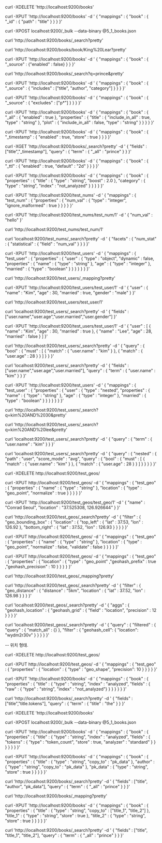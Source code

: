 curl -XDELETE 'http://localhost:9200/books'

curl -XPUT 'http://localhost:9200/books' -d '
{
  "mappings" : {
    "book" : {
      "_id" : { "path" : "title" }
    }
  }
}'

curl -XPOST localhost:9200/_bulk --data-binary @5_1_books.json

curl 'http://localhost:9200/books/_search?pretty'

curl 'http://localhost:9200/books/book/King%20Lear?pretty'

curl -XPUT 'http://localhost:9200/books' -d '
{
  "mappings" : {
    "book" : {
      "_source" : {"enabled" : false}
    }
  }
}'

curl 'http://localhost:9200/books/_search?q=prince&pretty'

curl -XPUT 'http://localhost:9200/books' -d '
{
  "mappings" : {
    "book" : {
      "_source" : {
        "includes" : ["title", "author", "category"]
      }
    }
  }
}'

curl -XPUT 'http://localhost:9200/books' -d '
{
  "mappings" : {
    "book" : {
      "_source" : {
        "excludes" : ["p*"]
      }
    }
  }
}'


curl -XPUT 'http://localhost:9200/books' -d '
{
  "mappings" : {
    "book" : {
      "_all" : { "enabled" : true },
      "properties" : {
        "title" : {
          "include_in_all" : true,
          "type" : "string"
        },
        "plot" : {
          "include_in_all" : false,
          "type" : "string"
        }
      }
    }
  }
}'

curl -XPUT 'http://localhost:9200/books' -d '
{
  "mappings" : {
    "book" : {
      "_timestamp" : {
        "enabled" : true,
        "store" : true
      }
    }
  }
}'


curl -XGET 'http://localhost:9200/books/_search?pretty' -d '
{
  "fields" : ["title","_timestamp"],
  "query" : {
    "term" : { "_all" : "prince" }
  }
}'


curl -XPUT 'http://localhost:9200/books' -d '
{
  "mappings" : {
    "book" : {
      "_ttl" : {
        "enabled" : true,
        "default" : "2d"
      }
    }
  }
}'


curl -XPUT 'http://localhost:9200/books' -d '
{
  "mappings" : {
    "book" : {
      "properties" : {
        "title" : { "type" : "string", "boost" : 2.0 },
        "category" : { "type" : "string", "index" : "not_analyzed" }
      }
    }
  }
}'


curl -XPUT 'http://localhost:9200/test_nums' -d '
{
  "mappings" : {
    "test_num" : {
      "properties" : {
        "num_val" : { "type" : "integer", "ignore_malformed" : true }
      }
    }
  }
}'


curl -XPUT 'http://localhost:9200/test_nums/test_num/1' -d '
{
  "num_val" : "hello"
}'

curl 'http://localhost:9200/test_nums/test_num/1'



curl 'localhost:9200/test_nums/_search?pretty' -d '
{
  "facets" : {
    "num_stat" : {
      "statistical" : { "field" : "num_val" }
    }
  }
}'


curl -XPUT 'http://localhost:9200/test_users' -d '
{
  "mappings" : {
    "test_user" : {
      "properties" : {
        "user" : {
          "type" : "object",
          "dynamic" : false,
          "properties" : {
            "name" : { "type" : "string" },
            "age" : { "type" : "integer" },
            "married" : { "type" : "boolean" }
          }
        }
      }
    }
  }
}'

curl 'http://localhost:9200/test_users/_mapping?pretty'

curl -XPUT 'http://localhost:9200/test_users/test_user/1' -d '
{
  "user" : {
    "name" : "Kim", "age" : 30, "married" : true, "gender" : "male"
  }
}'

curl 'http://localhost:9200/test_users/test_user/1'

curl 'localhost:9200/test_users/_search?pretty' -d '
{
  "fields" : ["user.name","user.age","user.married","user.gender"]
}'


curl -XPUT 'http://localhost:9200/test_users/test_user/1' -d '
{
  "user" : [
    { "name" : "Kim", "age" : 30, "married" : true },
    { "name" : "Lee", "age" : 28, "married" : false }
  ]
}'

curl 'http://localhost:9200/test_users/_search?pretty' -d '
{
  "query" : {
    "bool" : {
      "must" : [
        { "match" : { "user.name" : "kim" } },
        { "match" : { "user.age" : 28 } }
      ]
    }
  }
}'

curl 'localhost:9200/test_users/_search?pretty' -d '
{
  "fields" : ["user.name","user.age","user.married"],
  "query" : {
    "term" : { "user.name" : "kim" }
  }
}'

curl -XPUT 'http://localhost:9200/test_users' -d '
{
  "mappings" : {
    "test_user" : {
      "properties" : {
        "user" : {
          "type" : "nested",
          "properties" : {
            "name" : { "type" : "string" },
            "age" : { "type" : "integer" },
            "married" : { "type" : "boolean" }
          }
        }
      }
    }
  }
}'

curl 'http://localhost:9200/test_users/_search?q=kim%20AND%2030&pretty'

curl 'http://localhost:9200/test_users/_search?q=kim%20AND%20lee&pretty'

curl 'localhost:9200/test_users/_search?pretty' -d '
{
  "query" : {
    "term" : { "user.name" : "kim" }
  }
}'


curl 'localhost:9200/test_users/_search?pretty' -d '
{
  "query" : {
    "nested" : {
      "path" : "user",
      "score_mode" : "avg",
      "query" : {
        "bool" : {
          "must" : [
            { "match" : { "user.name" : "kim" } },
            { "match" : { "user.age" : 28 } }
          ]
        }
      }
    }
  }
}'

curl -XDELETE http://localhost:9200/test_geos/

curl -XPUT http://localhost:9200/test_geos/ -d '
{
  "mappings" : {
    "test_geo" : {
      "properties" : {
        "name" : { "type" : "string" },
        "location" : {
          "type" : "geo_point",
          "normalize" : true
        }
      }
    }
  }
}'

curl -XPUT 'http://localhost:9200/test_geos/test_geo/1' -d '
{
  "name" : "Conrad Seoul",
  "location" : "37.525308, 126.926644"
  }
}'

curl 'http://localhost:9200/test_geos/_search?pretty' -d '
{
  "filter" : {
    "geo_bounding_box" : {
      "location" : {
        "top_left" : { "lat" : 37.53, "lon" : 126.92 },
        "bottom_right" : { "lat" : 37.52, "lon" : 126.93 }
      }
    }
  }
}'

curl -XPUT http://localhost:9200/test_geos/ -d '
{
  "mappings" : {
    "test_geo" : {
      "properties" : {
        "name" : { "type" : "string" },
        "location" : {
          "type" : "geo_point",
          "normalize" : false,
          "validate" : false
        }
      }
    }
  }
}'

curl -XPUT http://localhost:9200/test_geos/ -d '
{
  "mappings" : {
    "test_geo" : {
      "properties" : {
        "location" : {
          "type" : "geo_point"
          ,"geohash_prefix" : true
          ,"geohash_precision" : 10
        }
      }
    }
  }
}'

curl 'http://localhost:9200/test_geos/_mapping?pretty'



curl 'http://localhost:9200/test_geos/_search?pretty' -d '
{
  "filter" : {
    "geo_distance" : {
      "distance" : "5km",
      "location" : { "lat" : 37.52, "lon" : 126.98 }
    }
  }
}'


curl 'localhost:9200/test_geos/_search?pretty' -d '
{
  "aggs" : {
    "geohash_location" : {
      "geohash_grid" : {
        "field" : "location",
        "precision" : 12
      }
    }
  }
}'

curl 'localhost:9200/test_geos/_search?pretty' -d '
{
  "query" : {
    "filtered" : {
      "query" : {
        "match_all" : {}
      },
      "filter" : {
        "geohash_cell": { "location": "wydm2r30v" }
      }
    }
  }
}'

-- 위치 형태.

curl -XDELETE http://localhost:9200/test_geos/

curl -XPUT http://localhost:9200/test_geos/ -d '
{
  "mappings" : {
    "test_geo" : {
      "properties" : {
        "location" : {
          "type" : "geo_shape",
          "precision": 10
        }
      }
    }
  }
}'


curl -XPUT 'http://localhost:9200/books' -d '
{
  "mappings" : {
    "book" : {
      "properties" : {
        "title" : {
          "type" : "string", "index" : "analyzed",
          "fields" : {
            "raw" : { "type" : "string", "index" : "not_analyzed"}
          }
        }
      }
    }
  }
}'


curl 'http://localhost:9200/books/_search?pretty' -d '
{
  "fields" : ["title","title.tokens"],
  "query" : {
    "term" : { "title" : "the" }
  }
}'

curl -XDELETE 'http://localhost:9200/books'

curl -XPOST localhost:9200/_bulk --data-binary @5_1_books.json

curl -XPUT 'http://localhost:9200/books' -d '
{
  "mappings" : {
    "book" : {
      "properties" : {
        "title" : {
          "type" : "string", "index" : "analyzed",
          "fields" : {
            "tokens" : {
              "type" : "token_count",
              "store" : true,
              "analyzer" : "standard"
            }
          }
        }
      }
    }
  }
}'

curl -XPUT 'http://localhost:9200/books' -d '
{
  "mappings" : {
    "book" : {
      "properties" : {
        "title" : { "type" : "string", "copy_to" : "pk_data" },
        "author" : { "type" : "string", "copy_to" : "pk_data" },
        "pk_data" : { "type" : "string", "store" : true }
      }
    }
  }
}'

curl 'http://localhost:9200/books/_search?pretty' -d '
{
  "fields" : ["title", "author", "pk_data"],
  "query" : {
    "term" : { "_all" : "prince" }
  }
}'

curl 'http://localhost:9200/books/_mapping?pretty'

curl -XPUT 'http://localhost:9200/books' -d '
{
  "mappings" : {
    "book" : {
      "properties" : {
        "title" : { "type" : "string", "copy_to" : ["title_1", "title_2"] },
        "title_1" : { "type" : "string", "store" : true },
        "title_2" : { "type" : "string", "store" : true }
      }
    }
  }
}'

curl 'http://localhost:9200/books/_search?pretty' -d '
{
  "fields" : ["title", "title_1", "title_2"],
  "query" : {
    "term" : { "_all" : "prince" }
  }
}'

